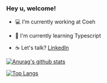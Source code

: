 ### Hey u, welcome!

- :computer: I’m currently working at Coeh

- :pencil: I'm currently learning Typescript

- :coffee: Let's talk? [LinkedIn](https://www.linkedin.com/in/loran-braga-494750183/)

[![Anurag's github stats](https://github-readme-stats.vercel.app/api?username=loranbraga&count_private=true&count_private=true&theme=tokyonight)](https://github.com/anuraghazra/github-readme-stats)

[![Top Langs](https://github-readme-stats.vercel.app/api/top-langs/?username=loranbraga&layout=compact&theme=tokyonight)](https://github.com/anuraghazra/github-readme-stats)

